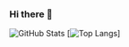 ### Hi there 👋

<!--
**alihassant/alihassant** is a ✨ _special_ ✨ repository because its `README.md` (this file) appears on your GitHub profile.

Here are some ideas to get you started:

- 🔭 I’m currently working on ...
- 🌱 I’m currently learning ...
- 👯 I’m looking to collaborate on ...
- 🤔 I’m looking for help with ...
- 💬 Ask me about ...
- 📫 How to reach me: ...
- 😄 Pronouns: ...
- ⚡ Fun fact: ...
-->

![GitHub Stats](https://github-readme-stats.vercel.app/api?username=alihassant&theme=gruvbox)
[![Top Langs](https://github-readme-stats.vercel.app/api/top-langs/?username=alihassant&layout=donut&theme=gruvbox)]

